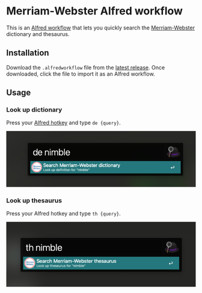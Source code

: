 # Merriam-Webster Alfred workflow

This is an [Alfred workflow](https://www.alfredapp.com/workflows/) that lets you quickly search the [Merriam-Webster](https://www.merriam-webster.com/) dictionary and thesaurus.

## Installation
Download the `.alfredworkflow` file from the [latest release](https://github.com/sajadtorkamani/merriam-webster-alfred-workflow/releases). Once downloaded, click the file to import it as an Alfred workflow.

## Usage

### Look up dictionary

Press your [Alfred hotkey](https://www.alfredapp.com/help/workflows/triggers/hotkey/) and type `de {query}`.

![Alfred workflow for Merriam-Webster dictionary](./screenshots/Dictionary.png)

### Look up thesaurus

Press your Alfred hotkey and type `th {query}`.

![Alfred workflow for Merriam-Webster thesaurus](./screenshots/Thesaurus.png)
